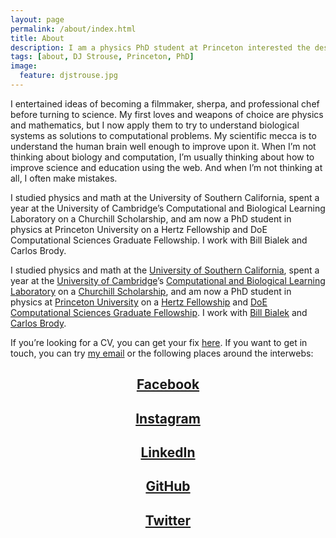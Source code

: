 ```yaml
---
layout: page
permalink: /about/index.html
title: About
description: I am a physics PhD student at Princeton interested the design principles of biological systems.
tags: [about, DJ Strouse, Princeton, PhD]
image:
  feature: djstrouse.jpg
---
```

I entertained ideas of becoming a filmmaker, sherpa, and professional chef before turning to science. My first loves and weapons of choice are physics and mathematics, but I now apply them to try to understand biological systems as solutions to computational problems. My scientific mecca is to understand the human brain well enough to improve upon it. When I’m not thinking about biology and computation, I’m usually thinking about how to improve science and education using the web. And when I’m not thinking at all, I often make mistakes.

I studied physics and math at the University of Southern California, spent a year at the University of Cambridge’s Computational and Biological Learning Laboratory on a Churchill Scholarship, and am now a PhD student in physics at Princeton University on a Hertz Fellowship and DoE Computational Sciences Graduate Fellowship. I work with Bill Bialek and Carlos Brody.

I studied physics and math at the [University of Southern California](http://www.usc.edu/"), spent a year at the <a href="http://www.cam.ac.uk/">University of Cambridge</a>’s <a href="http://learning.eng.cam.ac.uk/Public/">Computational and Biological Learning Laboratory</a> on a <a href="http://www.winstonchurchillfoundation.org/">Churchill Scholarship</a>, and am now a PhD student in physics at <a href="http://www.princeton.edu/">Princeton University</a> on a <a href="hertzfoundation.org">Hertz Fellowship</a> and <a href="http://www.krellinst.org/csgf/">DoE Computational Sciences Graduate Fellowship</a>. I work with <a href="http://www.princeton.edu/~wbialek/wbialek.html">Bill Bialek</a> and <a href="http://brodylab.org/">Carlos Brody</a>.

If you’re looking for a CV, you can get your fix [here](https://djstrouse.github.io/DJStrouseCV.pdf). If you want to get in touch, you can try [my email](mailto:danieljstrouse@gmail.com) or the following places around the interwebs:

## <center><a href="https://facebook.com/djstrouse" target="_blank"><i class="icon-facebook-sign"></i> Facebook</a></center>

## <center><a href="http://instagram.com/djstrouse" target="_blank"><i class="icon-instagram-sign"></i> Instagram</a></center>

## <center><a href="http://www.linkedin.com/in/djstrouse" target="_blank"><i class="icon-linkedin-sign"></i> LinkedIn</a></center>

## <center><a href="https://github.com/djstrouse" target="_blank"><i class="icon-github"></i> GitHub</a></center>

## <center><a href="https://twitter.com/djstrouse" target="_blank"><i class="icon-twitter-sign"></i> Twitter</a></center>
